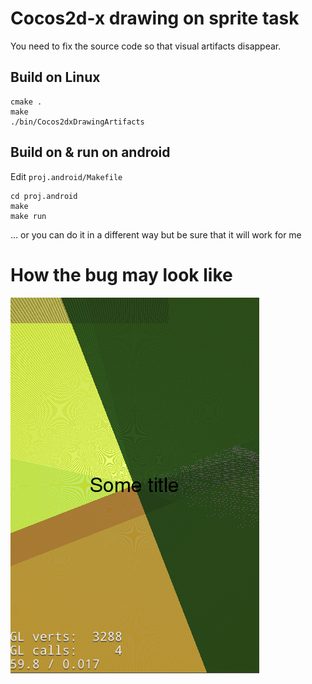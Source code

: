 # Cocos2d-x drawing on sprite task

You need to fix the source code so that visual artifacts disappear.

## Build on Linux
``` 
cmake .
make 
./bin/Cocos2dxDrawingArtifacts
```

## Build on & run on android 
Edit `proj.android/Makefile` 

```
cd proj.android
make 
make run

```

... or you can do it in a different way but be sure that it will work for me


# How the bug may look like
<img src="https://github.com/jonyrock/Cocos2dxDrawingArtifacts/blob/master/docs/Selection_032.png"> 
